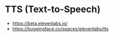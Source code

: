 # TTS (Text-to-Speech)

- https://beta.elevenlabs.io/
- https://huggingface.co/spaces/elevenlabs/tts